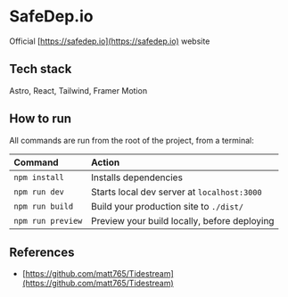 # SafeDep.io

Official [https://safedep.io](https://safedep.io) website

## Tech stack

Astro, React, Tailwind, Framer Motion

## How to run

All commands are run from the root of the project, from a terminal:

| Command                | Action                                             |
| :--------------------- | :------------------------------------------------- |
| `npm install`          | Installs dependencies                              |
| `npm run dev`          | Starts local dev server at `localhost:3000`        |
| `npm run build`        | Build your production site to `./dist/`            |
| `npm run preview`      | Preview your build locally, before deploying       |

## References

- [https://github.com/matt765/Tidestream](https://github.com/matt765/Tidestream)
